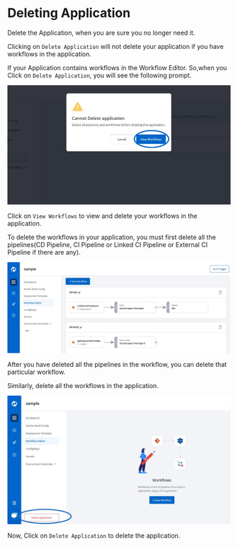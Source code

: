 # Deleting Application

Delete the Application, when you are sure you no longer need it.

Clicking on `Delete Application` will not delete your application if you have workflows in the application.

If your Application contains workflows in the Workflow Editor. So,when you Click on `Delete Application`, you will see the following prompt.

![](images/deleting-application/delete_app1.jpg)

Click on `View Workflows` to view and delete your workflows in the application.

To delete the workflows in your application, you must first delete all the pipelines\(CD Pipeline, CI Pipeline or Linked CI Pipeline or External CI Pipeline if there are any\).

![](images/deleting-application/delete_app2.jpg)

After you have deleted all the pipelines in the workflow, you can delete that particular workflow.

Similarly, delete all the workflows in the application.

![](images/deleting-application/delete_app3.jpg)

Now, Click on `Delete Application` to delete the application.

